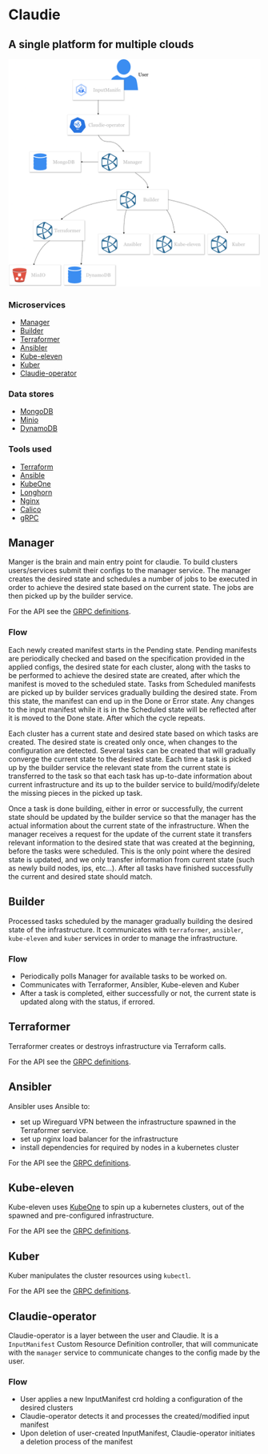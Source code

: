 # Claudie

## A single platform for multiple clouds

![claudie schema](claudie-diagram.png)

### Microservices

- [Manager](https://github.com/berops/claudie/tree/master/services/manager)
- [Builder](https://github.com/berops/claudie/tree/master/services/builder)
- [Terraformer](https://github.com/berops/claudie/tree/master/services/terraformer)
- [Ansibler](https://github.com/berops/claudie/tree/master/services/ansibler)
- [Kube-eleven](https://github.com/berops/claudie/tree/master/services/kube-eleven)
- [Kuber](https://github.com/berops/claudie/tree/master/services/kuber)
- [Claudie-operator](https://github.com/berops/claudie/tree/master/services/claudie-operator)

### Data stores

- [MongoDB](https://github.com/berops/claudie/tree/master/manifests/claudie/mongo)
- [Minio](https://github.com/berops/claudie/tree/master/manifests/claudie/minio)
- [DynamoDB](https://github.com/berops/claudie/tree/master/manifests/claudie/dynamo)

### Tools used

- [Terraform](https://github.com/hashicorp/terraform)
- [Ansible](https://github.com/ansible/ansible)
- [KubeOne](https://github.com/kubermatic/kubeone)
- [Longhorn](https://github.com/longhorn/longhorn)
- [Nginx](https://www.nginx.com/)
- [Calico](https://github.com/projectcalico/calico)
- [gRPC](https://grpc.io/)

## Manager

Manger is the brain and main entry point for claudie.
To build clusters users/services submit their configs to the manager service. The manager creates the desired state and schedules a number of jobs to be executed in order to achieve the desired state based on the current state. The jobs are then picked up by the builder service.

For the API see the [GRPC definitions](https://github.com/berops/claudie/blob/master/proto/manager.proto).

### Flow

Each newly created manifest starts in the Pending state. Pending manifests
are periodically checked and based on the specification provided in the applied configs, the desired
state for each cluster, along with the tasks to be performed to achieve the desired state are created,
after which the manifest is moved to the  scheduled state. Tasks from Scheduled manifests are picked up
by builder services gradually building the desired state. From this state, the manifest can end up in the 
Done or Error state. Any changes to the input manifest while it is in the Scheduled state will be reflected after 
it is moved to the Done state. After which the cycle repeats.

Each cluster has a current state and desired state based on which tasks are created. The desired state is created only
once, when changes to the configuration are detected. Several tasks can be created that will gradually converge the current
state to the desired state. Each time a task is picked up by the builder service the relevant state from the current state
is transferred to the task so that each task has up-to-date information about current infrastructure and its up to the
builder service to build/modify/delete the missing pieces in the picked up task.

Once a task is done building, either in error or successfully, the current state should be updated by the builder
service so that the manager has the actual information about the current state of the infrastructure. When the
manager receives a request for the update of the current state it transfers relevant information to the desired state
that was created at the beginning, before the tasks were scheduled. This is the only point where the desired state is
updated, and we only transfer information from current state (such as newly build nodes, ips, etc...). After all tasks
have finished successfully the current and desired state should match.

## Builder

Processed tasks scheduled by the manager gradually building the desired state of the infrastructure. It communicates with `terraformer`, `ansibler`, `kube-eleven` and `kuber` services in order to manage the infrastructure. 

### Flow

- Periodically polls Manager for available tasks to be worked on.
- Communicates with Terraformer, Ansibler, Kube-eleven and Kuber
- After a task is completed, either successfully or not, the current state is updated along with the status, if errored.

## Terraformer

Terraformer creates or destroys infrastructure via Terraform calls.

For the API see the [GRPC definitions](https://github.com/berops/claudie/blob/master/proto/terraformer.proto).

## Ansibler

Ansibler uses Ansible to:

- set up Wireguard VPN between the infrastructure spawned in the Terraformer service. 
- set up nginx load balancer for the infrastructure
- install dependencies for required by nodes in a kubernetes cluster

For the API see the [GRPC definitions](https://github.com/berops/claudie/blob/master/proto/ansibler.proto).

## Kube-eleven

Kube-eleven uses [KubeOne](https://github.com/kubermatic/kubeone) to spin up a kubernetes clusters,
out of the spawned and pre-configured infrastructure.

For the API see the [GRPC definitions](https://github.com/berops/claudie/blob/master/proto/kubeEleven.proto).

## Kuber

Kuber manipulates the cluster resources using `kubectl`.

For the API see the [GRPC definitions](https://github.com/berops/claudie/blob/master/proto/kuber.proto).

## Claudie-operator

Claudie-operator is a layer between the user and Claudie. It is a `InputManifest` Custom Resource Definition controller, 
that will communicate with the `manager` service to communicate changes to the config made by the user.

### Flow

- User applies a new InputManifest crd holding a configuration of the desired clusters
- Claudie-operator detects it and processes the created/modified input manifest
- Upon deletion of user-created InputManifest, Claudie-operator initiates a deletion process of the manifest

